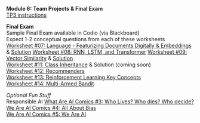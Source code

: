 **Module 6: Team Projects & Final Exam**  
[TP3 instructions](https://github.com/tingtingchung/AI.Mason/issues/2)  

**Final Exam**  
Sample Final Exam available in Codio (via Blackboard)  
Expect 1-2 conceptual questions from each of these worksheets  
[Worksheet #07: Language - Featurizing Documents Digitally & Embeddings](https://docs.google.com/document/d/1V8E4GbSREKjZ0sLr1rhJjqCmWikHbAJRu5GZ2ziAwFw/edit?tab=t.0) & [Solution](https://docs.google.com/document/d/1OCrbBKYL5aGcPTz-qS-KgJeLU4fznyWvFbv4htu9VIQ/edit?usp=sharing) 
[Worksheet #08: RNN, LSTM, and Transformer](https://docs.google.com/document/d/1kLu77psZgtfq12HvnbVzmRUK7kvvCQUmpGLlh2zQxS4/edit?usp=sharing) 
[Worksheet #09: Vector Similarity](https://docs.google.com/document/d/1RoCutVies1UWwR0tJzIFc5UJvcDNoiH1azFTnN1s7dY/edit?tab=t.0) & [Solution](https://docs.google.com/document/d/1QEc-OkPQhi2UNqOX8XFgrKdpINJWjxgNeloKCHFlkFo/edit?usp=sharing)    
[Worksheet #11: Class Inheritance](https://docs.google.com/document/d/1qq1vcEIspxCNpLhwbAU8mRb44_Kl7aELxRJ4jKLEUhw/edit?usp=sharing) & Solution (coming soon)  
[Worksheet #12: Recommenders](https://docs.google.com/document/d/1xO20Dvj8Y_YosofXESfad7Q9O1s6UO3ANE7jy84cQmY/edit?usp=sharing)  
[Worksheet #13: Reinforcement Learning Key Concepts](https://docs.google.com/document/d/15oVRmVOf3ycfpfEmL7dIeu5vdWogCwN7m6EaNsfeAaE/edit?usp=sharing)  
[Worksheet #14: Multi-Armed Bandit](https://docs.google.com/document/d/17fuAJIVoIqPUqO_QIIz5dIlnIZUAOnZI3w_dlFtF3dM/edit?tab=t.0) 

*Optional Fun Stuff*  
Responsible AI 
[What Are AI Comics #3: Who Lives? Who dies? Who decide?](https://dataresponsibly.github.io/we-are-ai/comics/vol3_en.pdf)  
[We Are AI Comics #4: All About Bias](https://dataresponsibly.github.io/we-are-ai/comics/vol4_en.pdf)  
[We Are AI Comics #5: We Are AI](https://dataresponsibly.github.io/we-are-ai/comics/vol5_en.pdf)  


